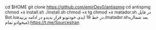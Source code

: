 cd $HOME
git clone https://github.com/emirDev0/antispmg 
cd antispmg 
chmod +x install.sh
./install.sh 
chmod +x tg
chmod +x matador.sh 
در فایل Bot.luaدر خط 19 ایدی خودتونو قرار بدیدو در ادامه بزنید./matador.shبعد شمااره میخوادو تمام):https://t.me/SourcesIran

